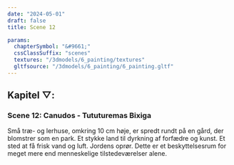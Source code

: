 ```yaml
---
date: "2024-05-01"
draft: false
title: Scene 12

params:
  chapterSymbol: "&#9661;"
  cssClassSuffix: "scenes"
  textures: "/3dmodels/6_painting/textures"
  gltfsource: "/3dmodels/6_painting/6_painting.gltf"
---
```

<h2 class="green">Kapitel &#9661;:</h2>
<h3 class="green">Scene 12: Canudos - Tututuremas Bixiga</h3>
<canvas id="c"></canvas>
<p>Små træ- og lerhuse, omkring 10 cm høje, er spredt rundt på en gård, der blomstrer som en park. Et stykke land til dyrkning af forfædre og kunst. Et sted at få frisk vand og luft. Jordens oprør. Dette er et beskyttelsesrum for meget mere end menneskelige tilstedeværelser alene.</p>
